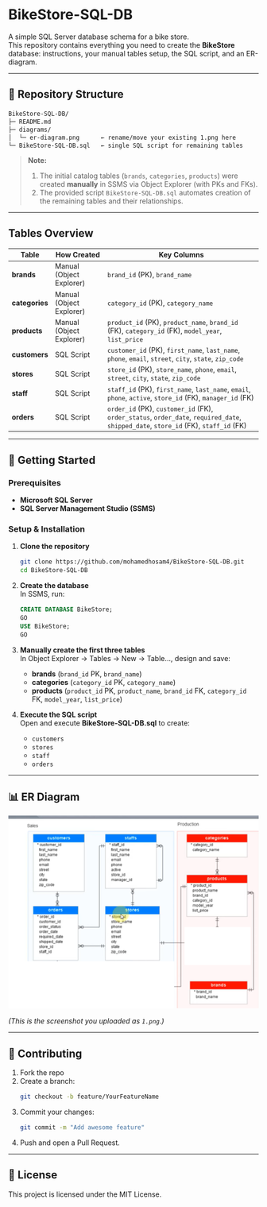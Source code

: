 # BikeStore-SQL-DB

A simple SQL Server database schema for a bike store.  
This repository contains everything you need to create the **BikeStore** database: instructions, your manual tables setup, the SQL script, and an ER-diagram.

---

## 📁 Repository Structure

```
BikeStore-SQL-DB/
├─ README.md
├─ diagrams/
│  └─ er-diagram.png      ← rename/move your existing 1.png here
└─ BikeStore-SQL-DB.sql   ← single SQL script for remaining tables
```

> **Note:**  
> 1. The initial catalog tables (`brands`, `categories`, `products`) were created **manually** in SSMS via Object Explorer (with PKs and FKs).  
> 2. The provided script `BikeStore-SQL-DB.sql` automates creation of the remaining tables and their relationships.

---

## Tables Overview

| Table       | How Created                  | Key Columns                                                                                 |
|-------------|------------------------------|---------------------------------------------------------------------------------------------|
| **brands**     | Manual (Object Explorer)     | `brand_id` (PK), `brand_name`                                                               |
| **categories** | Manual (Object Explorer)     | `category_id` (PK), `category_name`                                                         |
| **products**   | Manual (Object Explorer)     | `product_id` (PK), `product_name`, `brand_id` (FK), `category_id` (FK), `model_year`, `list_price` |
| **customers**  | SQL Script                   | `customer_id` (PK), `first_name`, `last_name`, `phone`, `email`, `street`, `city`, `state`, `zip_code` |
| **stores**     | SQL Script                   | `store_id` (PK), `store_name`, `phone`, `email`, `street`, `city`, `state`, `zip_code`      |
| **staff**      | SQL Script                   | `staff_id` (PK), `first_name`, `last_name`, `email`, `phone`, `active`, `store_id` (FK), `manager_id` (FK) |
| **orders**     | SQL Script                   | `order_id` (PK), `customer_id` (FK), `order_status`, `order_date`, `required_date`, `shipped_date`, `store_id` (FK), `staff_id` (FK) |

---

## 🚀 Getting Started

### Prerequisites

- **Microsoft SQL Server**  
- **SQL Server Management Studio (SSMS)**

### Setup & Installation

1. **Clone the repository**  
   ```bash
   git clone https://github.com/mohamedhosam4/BikeStore-SQL-DB.git
   cd BikeStore-SQL-DB
   ```

2. **Create the database**  
   In SSMS, run:
   ```sql
   CREATE DATABASE BikeStore;
   GO
   USE BikeStore;
   GO
   ```

3. **Manually create the first three tables**  
   In Object Explorer → Tables → New → Table…, design and save:
   - **brands** (`brand_id` PK, `brand_name`)
   - **categories** (`category_id` PK, `category_name`)
   - **products** (`product_id` PK, `product_name`, `brand_id` FK, `category_id` FK, `model_year`, `list_price`)

4. **Execute the SQL script**  
   Open and execute **BikeStore-SQL-DB.sql** to create:
   - `customers`
   - `stores`
   - `staff`
   - `orders`


---

## 📊 ER Diagram

![ER Diagram](https://github.com/mohamedhosam4/BikeStore-SQL-DB/raw/main/1.png)

*(This is the screenshot you uploaded as `1.png`.)*

---

## 🤝 Contributing

1. Fork the repo  
2. Create a branch:  
   ```bash
   git checkout -b feature/YourFeatureName
   ```
3. Commit your changes:  
   ```bash
   git commit -m "Add awesome feature"
   ```
4. Push and open a Pull Request.

---

## 📜 License

This project is licensed under the MIT License.
